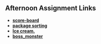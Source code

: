 ## Afternoon Assignment Links

- **[score-board](https://github.com/Nasery123/<Score_boared>)**
- **[package sorting](https://github.com/Nasery123/package_sorting)**
- **[Ice cream.](https://github.com/Nasery123/ice_cream)**
- **[boss_monster](https://github.com/phichae/boss_monster)**
